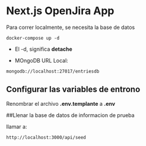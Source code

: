 # Next.js OpenJira App

Para correr localmente, se necesita la base de datos

```
docker-compose up -d
```

- El -d, significa **detache**

- MOngoDB URL Local:

```
mongodb://localhost:27017/entriesdb
```

## Configurar las variables de entrono

Renombrar el archivo **.env.templante** a **.env**

##Llenar la base de datos de informacion de prueba

llamar a:

```
http://localhost:3000/api/seed
```
